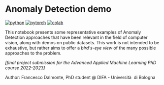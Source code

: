 # Anomaly Detection demo

[![python](https://img.shields.io/badge/-Python_3.12-blue?logo=python&logoColor=white)](https://github.com/pre-commit/pre-commit)
[![pytorch](https://img.shields.io/badge/PyTorch_2.3-ee4c2c?logo=pytorch&logoColor=white)](https://pytorch.org/get-started/locally/)
[![colab](https://img.shields.io/badge/Colab-F9AB00?logo=googlecolab&logoColor=white)](https://colab.research.google.com/)

This notebook presents some representative examples of Anomaly Detection approaches that have been relevant in the field of computer vision, along with demos on public datasets. This work is not intended to be exhaustive, but rather aims to offer a *bird's-eye view* of the many possible approaches to the problem.



*[final project submission for the Advanced Applied Machine Learning PhD course 2022-2023]*

Author: Francesco Dalmonte, PhD student @ DIFA - Università  di Bologna
